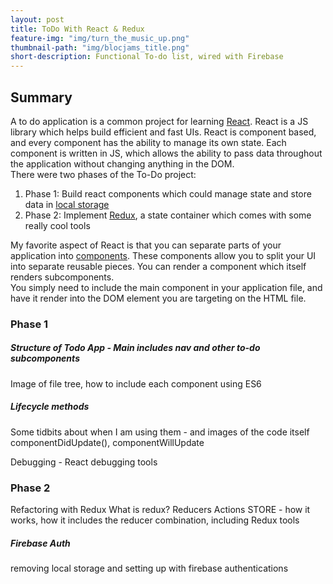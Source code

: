 ```yaml
---
layout: post
title: ToDo With React & Redux
feature-img: "img/turn_the_music_up.png"
thumbnail-path: "img/blocjams_title.png"
short-description: Functional To-do list, wired with Firebase
---
```


## Summary
A to do application is a common project for learning <a href="https://facebook.github.io/react/" target="_blank">React</a>. React is a JS library which helps build efficient and fast UIs. React is component based, and every component has the ability to manage its own state. Each component is written in JS, which allows the ability to pass data throughout the application without changing anything in the DOM.
<br>
There were two phases of the To-Do project:
<ol>
  <li>Phase 1: Build react components which could manage state and store data in <a href="http://www.w3schools.com/html/html5_webstorage.asp" target="_blank">local storage</a></li>
  <li>Phase 2: Implement <a href="http://redux.js.org/" target="_blank">Redux</a>, a state container which comes with some really cool tools</li>
</ol>


My favorite aspect of React is that you can separate parts of your application into <a href="https://facebook.github.io/react/docs/react-component.html" target="_blank">components</a>. These components allow you to split your UI into separate reusable pieces. You can render a component which itself renders subcomponents. <br>
You simply need to include the main component in your application file, and have it render into the DOM element you are targeting on the HTML file.
<!--formatting of building a module, render, React.component, module.export etc-->
<!--Include image of index.html file & app.jsx-->
<!--Talk about jsx rendering-->
<!--babel so jsx can be read-->

<h3>Phase 1</h3>

<h5>Structure of Todo App - Main includes nav and other to-do subcomponents</h5>
Image of file tree, how to include each component using ES6

<h5>Lifecycle methods</h5>
Some tidbits about when I am using them - and images of the code itself
componentDidUpdate(), componentWillUpdate

Debugging - React debugging tools

<h3>Phase 2</h3>
Refactoring with Redux
What is redux?
Reducers
Actions
STORE - how it works, how it includes the reducer combination, including Redux tools


<h5>Firebase Auth</h5>
removing local storage and setting up with firebase authentications






















